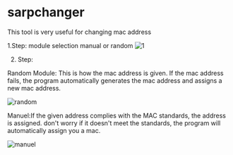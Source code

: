 # sarpchanger
This tool is very useful for changing mac address

1.Step:  module selection manual or random
![1](https://github.com/4sarp/sarpchanger/assets/120489521/3621b9fd-6313-4b4e-b882-07ba0c07fcf4)


2. Step:

Random Module: This is how the mac address is given. If the mac address fails, the program automatically generates the mac address and assigns a new mac address.

![random](https://github.com/4sarp/sarpchanger/assets/120489521/aed1fe89-18be-49a8-b328-7c3cd9d84ab8)


Manuel:If the given address complies with the MAC standards, the address is assigned. don't worry if it doesn't meet the standards, the program will automatically assign you a mac.

![manuel](https://github.com/4sarp/sarpchanger/assets/120489521/eefe2414-01ca-4414-987d-677ff2231ba1)
